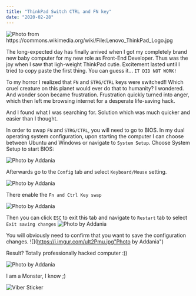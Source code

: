 ```yaml
---
title: "ThinkPad Switch CTRL and FN key"
date: "2020-02-28"
---
```


![](https://i.imgur.com/86RXy1V.jpg "Photo from https://commons.wikimedia.org/wiki/File:Lenovo_ThinkPad_Logo.jpg")

The long-expected day has finally arrived when I got my completely brand new baby computer for my new role as Front-End Developer. Thus was the joy when I saw that ligh-weight ThinkPad cutie. Excitement lasted until I tried to copy paste the first thing. You can guess it... <code>IT DID NOT WORK!</code> 

To my horror I realized that <code>FN</code> and <code>STRG/CTRL</code> keys were switched!! Which cruel creature on this planet would ever do that to humanity? I wondered. And wonder soon became frustration. Frustration quickly turned into anger, which then left me browsing internet for a desperate life-saving hack. 

And I found what I was searching for. Solution which was much quicker and easier than I thought.

In order to swap <code>FN</code> and <code>STRG/CTRL</code>, you will need to go to BIOS. In my dual operating system configuration, upon starting the computer I can choose between Ubuntu and Windows or navigate to <code>System Setup</code>. Choose System Setup to start BIOS:

![](https://i.imgur.com/fYkEih0.jpg "Photo by Addania")

Afterwards go to the <code>Config</code> tab and select <code>Keyboard/Mouse</code> setting.

![](https://i.imgur.com/FvQdpkx.jpg "Photo by Addania")

There enable the <code>Fn and Ctrl Key swap</code>

![](https://i.imgur.com/avrwWxq.jpg "Photo by Addania")

Then you can click <code>ESC</code> to exit this tab and navigate to <code>Restart</code> tab to select <code>Exit saving changes</code>
![](https://i.imgur.com/o6u7l7v.jpg "Photo by Addania")

You will obviously need to confirm that you want to save the configuration changes.
![](https://i.imgur.com/uIt2Pmu.jpg"Photo by Addania")

Result? Totally professionally hacked computer :)) 

![](https://i.imgur.com/38E4Bra.jpg "Photo by Addania")

I am a Monster, I know ;)

![](https://i.imgur.com/ecoffoD.png "Viber Sticker")